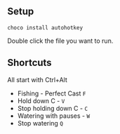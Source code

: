 ## Setup

```
choco install autohotkey
```

Double click the file you want to run.

## Shortcuts

All start with Ctrl+Alt

- Fishing - Perfect Cast `F`
- Hold down C - `V`
- Stop holding down C - `C`
- Watering with pauses - `W`
- Stop watering `Q`
